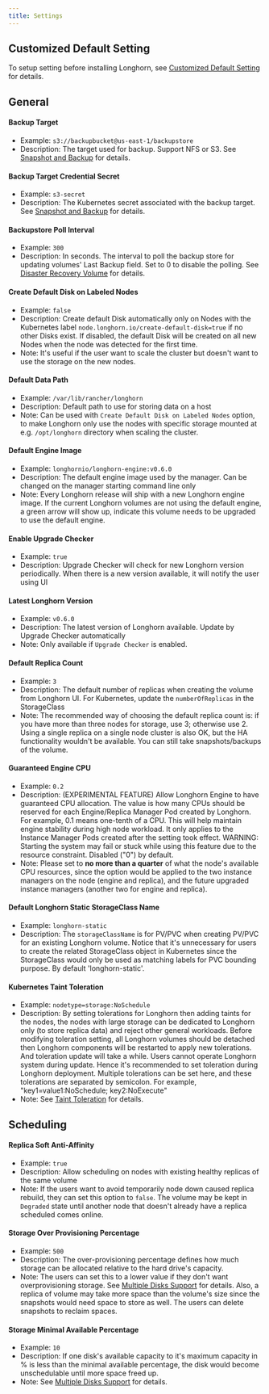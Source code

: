 ```yaml
---
title: Settings
---
```


## Customized Default Setting

To setup setting before installing Longhorn, see [Customized Default Setting](../customized-default-settings) for details.

## General
#### Backup Target
* Example: `s3://backupbucket@us-east-1/backupstore`
* Description: The target used for backup. Support NFS or S3. See [Snapshot and Backup](../snapshots) for details.

#### Backup Target Credential Secret
* Example: `s3-secret`
* Description: The Kubernetes secret associated with the backup target. See [Snapshot and Backup](../snapshots) for details.

#### Backupstore Poll Interval
* Example: `300`
* Description: In seconds. The interval to poll the backup store for updating volumes' Last Backup field. Set to 0 to disable the polling. See [Disaster Recovery Volume](../disaster-recovery-volumes) for details.

#### Create Default Disk on Labeled Nodes
* Example: `false`
* Description: Create default Disk automatically only on Nodes with the Kubernetes label `node.longhorn.io/create-default-disk=true` if no other Disks exist. If disabled, the default Disk will be created on all new Nodes when the node was detected for the first time.
* Note: It's useful if the user want to scale the cluster but doesn't want to use the storage on the new nodes.

#### Default Data Path
* Example: `/var/lib/rancher/longhorn`
* Description: Default path to use for storing data on a host
* Note: Can be used with `Create Default Disk on Labeled Nodes` option, to make Longhorn only use the nodes with specific storage mounted at e.g. `/opt/longhorn` directory when scaling the cluster.

#### Default Engine Image
* Example: `longhornio/longhorn-engine:v0.6.0`
* Description: The default engine image used by the manager. Can be changed on the manager starting command line only
* Note: Every Longhorn release will ship with a new Longhorn engine image. If the current Longhorn volumes are not using the default engine, a green arrow will show up, indicate this volume needs to be upgraded to use the default engine.

#### Enable Upgrade Checker
* Example: `true`
* Description: Upgrade Checker will check for new Longhorn version periodically. When there is a new version available, it will notify the user using UI

#### Latest Longhorn Version
* Example: `v0.6.0`
* Description: The latest version of Longhorn available. Update by Upgrade Checker automatically
* Note: Only available if `Upgrade Checker` is enabled.

#### Default Replica Count
* Example: `3`
* Description: The default number of replicas when creating the volume from Longhorn UI. For Kubernetes, update the `numberOfReplicas` in the StorageClass
* Note: The recommended way of choosing the default replica count is: if you have more than three nodes for storage, use 3; otherwise use 2. Using a single replica on a single node cluster is also OK, but the HA functionality wouldn't be available. You can still take snapshots/backups of the volume.

#### Guaranteed Engine CPU
* Example: `0.2`
* Description: (EXPERIMENTAL FEATURE) Allow Longhorn Engine to have guaranteed CPU allocation. The value is how many CPUs should be reserved for each Engine/Replica Manager Pod created by Longhorn. For example, 0.1 means one-tenth of a CPU. This will help maintain engine stability during high node workload. It only applies to the Instance Manager Pods created after the setting took effect. WARNING: Starting the system may fail or stuck while using this feature due to the resource constraint. Disabled (\"0\") by default.
* Note: Please set to **no more than a quarter** of what the node's available CPU resources, since the option would be applied to the two instance managers on the node (engine and replica), and the future upgraded instance managers (another two for engine and replica).

#### Default Longhorn Static StorageClass Name
* Example: `longhorn-static`
* Description: The `storageClassName` is for PV/PVC when creating PV/PVC for an existing Longhorn volume. Notice that it's unnecessary for users to create the related StorageClass object in Kubernetes since the StorageClass would only be used as matching labels for PVC bounding purpose. By default 'longhorn-static'.

#### Kubernetes Taint Toleration
* Example: `nodetype=storage:NoSchedule`
* Description: By setting tolerations for Longhorn then adding taints for the nodes, the nodes with large storage can be dedicated to Longhorn only (to store replica data) and reject other general workloads.
Before modifying toleration setting, all Longhorn volumes should be detached then Longhorn components will be restarted to apply new tolerations. And toleration update will take a while. Users cannot operate Longhorn system during update. Hence it's recommended to set toleration during Longhorn deployment.
Multiple tolerations can be set here, and these tolerations are separated by semicolon. For example, "key1=value1:NoSchedule; key2:NoExecute"
* Note: See [Taint Toleration](../taint-toleration) for details.

## Scheduling
#### Replica Soft Anti-Affinity
* Example: `true`
* Description: Allow scheduling on nodes with existing healthy replicas of the same volume
* Note: If the users want to avoid temporarily node down caused replica rebuild, they can set this option to `false`. The volume may be kept in `Degraded` state until another node that doesn't already have a replica scheduled comes online.

#### Storage Over Provisioning Percentage
* Example: `500`
* Description: The over-provisioning percentage defines how much storage can be allocated relative to the hard drive's capacity.
* Note: The users can set this to a lower value if they don't want overprovisioning storage. See [Multiple Disks Support](../multidisk#configuration) for details. Also, a replica of volume may take more space than the volume's size since the snapshots would need space to store as well. The users can delete snapshots to reclaim spaces.

#### Storage Minimal Available Percentage
* Example: `10`
* Description: If one disk's available capacity to it's maximum capacity in % is less than the minimal available percentage, the disk would become unschedulable until more space freed up.
* Note: See [Multiple Disks Support](../multidisk#configuration) for details.
